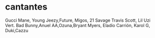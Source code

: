# cantantes
Gucci Mane, Young Jeezy,Future, Migos, 21 Savage
Travis Scott, Lil Uzi Vert. 
Bad Bunny,Anuel AA,Ozuna,Bryant Myers, Eladio Carrión, Karol G, Duki,Cazzu





